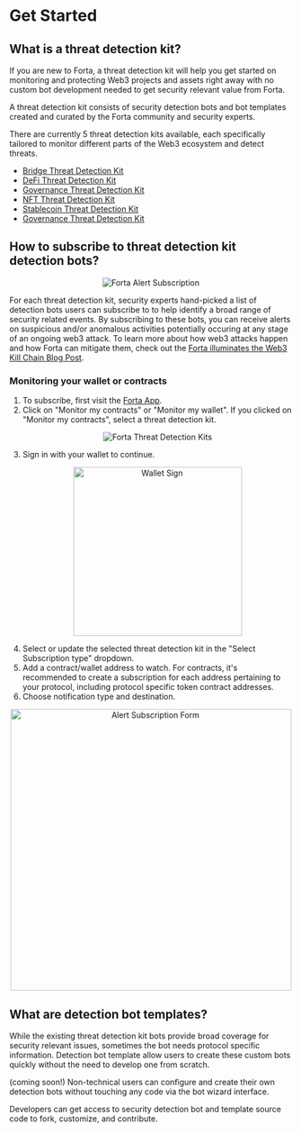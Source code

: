 # Get Started

## What is a threat detection kit?

If you are new to Forta, a threat detection kit will help you get started on monitoring and protecting Web3 projects and assets right away with no custom bot development needed to get security relevant value from Forta.

A threat detection kit consists of security detection bots and bot templates created and curated by the Forta community and security experts.

There are currently 5 threat detection kits available, each specifically tailored to monitor different parts of the Web3 ecosystem and detect threats.

* [Bridge Threat Detection Kit](bridge-starter-kit.md)
* [DeFi Threat Detection Kit](defi-starter-kit.md)
* [Governance Threat Detection Kit](governance-starter-kit.md)
* [NFT Threat Detection Kit](nft-starter-kit.md)
* [Stablecoin Threat Detection Kit](stablecoin-starter-kit.md)
* [Governance Threat Detection Kit](governance-starter-kit.md)


## How to subscribe to threat detection kit detection bots?

<p align="center">
    <img alt="Forta Alert Subscription" src="../alert-subscription.png">
</p>

For each threat detection kit, security experts hand-picked a list of detection bots users can subscribe to to help identify a broad range of security related events. By subscribing to these bots, you can receive alerts on suspicious and/or anomalous activities potentially occuring at any stage of an ongoing web3 attack. To learn more about how web3 attacks happen and how Forta can mitigate them, check out the [Forta illuminates the Web3 Kill Chain Blog Post](https://forta.org/blog/web3-kill-chain/).

### Monitoring your wallet or contracts

1. To subscribe, first visit the [Forta App](https://app.forta.network/).
2. Click on "Monitor my contracts" or "Monitor my wallet". If you clicked on "Monitor my contracts", select a threat detection kit.
    <p align="center">
        <img alt="Forta Threat Detection Kits" src="../threat-detection-kits.png">
    </p>
4. Sign in with your wallet to continue.
    <p align="center">
        <img width="300px" alt="Wallet Sign" src="../wallet-sign.png">
    </p>
5. Select or update the selected threat detection kit in the "Select Subscription type" dropdown.
6. Add a contract/wallet address to watch. For contracts, it's recommended to create a subscription for each address pertaining to your protocol, including protocol specific token contract addresses.
7. Choose notification type and destination.
<p align="center">
    <img width="500px" alt="Alert Subscription Form" src="../alert-subscription-form.png">
</p>

## What are detection bot templates?

While the existing threat detection kit bots provide broad coverage for security relevant issues, sometimes the bot needs protocol specific information. Detection bot template allow users to create these custom bots quickly without the need to develop one from scratch.

(coming soon!) Non-technical users can configure and create their own detection bots without touching any code via the bot wizard interface.

Developers can get access to security detection bot and template source code to fork, customize, and contribute.
